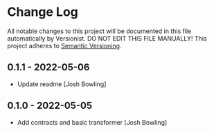 # Change Log

All notable changes to this project will be documented in this file
automatically by Versionist. DO NOT EDIT THIS FILE MANUALLY!
This project adheres to [Semantic Versioning](http://semver.org/).

## 0.1.1 - 2022-05-06

* Update readme [Josh Bowling]

## 0.1.0 - 2022-05-05

* Add contracts and basic transformer [Josh Bowling]
